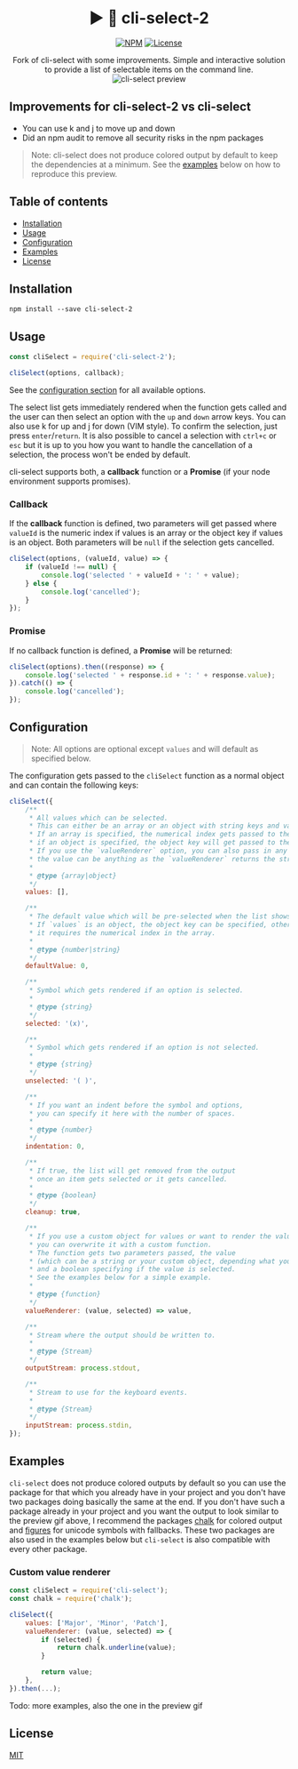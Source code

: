 <h1 align="center">▶️ 🔴 cli-select-2</h1>

<p align="center">
    <a href="https://www.npmjs.com/package/cli-select"><img src="https://img.shields.io/npm/v/cli-select.svg" alt="NPM"></a>
    <a href="https://github.com/cyrilwanner/cli-select/blob/master/LICENSE"><img src="https://img.shields.io/github/license/cyrilwanner/cli-select.svg" alt="License"></a>
</p>

<p align="center">
    Fork of cli-select with some improvements. Simple and interactive solution to provide a list of selectable items on the command line.
    <img src="https://cyrilwanner.github.io/packages/cli-select/assets/preview.gif" alt="cli-select preview">
</p>

## Improvements for cli-select-2 vs cli-select
- You can use k and j to move up and down
- Did an npm audit to remove all security risks in the npm packages

> Note: cli-select does not produce colored output by default to keep the dependencies at a minimum. See the [examples](#examples) below on how to reproduce this preview.

## Table of contents

- [Installation](#installation)
- [Usage](#usage)
- [Configuration](#configuration)
- [Examples](#examples)
- [License](#license)

## Installation

```
npm install --save cli-select-2
```

## Usage

```javascript
const cliSelect = require('cli-select-2');

cliSelect(options, callback);
```

See the [configuration section](#configuration) for all available options.

The select list gets immediately rendered when the function gets called and the user can then select an option with the `up` and `down` arrow keys. You can also use k for up and j for down (VIM style). To confirm the selection, just press `enter`/`return`. It is also possible to cancel a selection with `ctrl+c` or `esc` but it is up to you how you want to handle the cancellation of a selection, the process won't be ended by default.

cli-select supports both, a __callback__ function or a __Promise__ (if your node environment supports promises).

### Callback

If the __callback__ function is defined, two parameters will get passed where `valueId` is the numeric index if values is an array or the object key if values is an object. Both parameters will be `null` if the selection gets cancelled.
```javascript
cliSelect(options, (valueId, value) => {
    if (valueId !== null) {
        console.log('selected ' + valueId + ': ' + value);
    } else {
        console.log('cancelled');
    }
});
```

### Promise

If no callback function is defined, a __Promise__ will be returned:
```javascript
cliSelect(options).then((response) => {
    console.log('selected ' + response.id + ': ' + response.value);
}).catch(() => {
    console.log('cancelled');
});
```

## Configuration

> Note: All options are optional except `values` and will default as specified below.

The configuration gets passed to the `cliSelect` function as a normal object and can contain the following keys:

```javascript
cliSelect({
    /**
     * All values which can be selected.
     * This can either be an array or an object with string keys and values.
     * If an array is specified, the numerical index gets passed to the callback,
     * if an object is specified, the object key will get passed to the callback.
     * If you use the `valueRenderer` option, you can also pass in any array/object you want,
     * the value can be anything as the `valueRenderer` returns the string to render on the terminal.
     *
     * @type {array|object}
     */
    values: [],

    /**
     * The default value which will be pre-selected when the list shows up.
     * If `values` is an object, the object key can be specified, otherwise
     * it requires the numerical index in the array.
     *
     * @type {number|string}
     */
    defaultValue: 0,

    /**
     * Symbol which gets rendered if an option is selected.
     *
     * @type {string}
     */
    selected: '(x)',

    /**
     * Symbol which gets rendered if an option is not selected.
     *
     * @type {string}
     */
    unselected: '( )',

    /**
     * If you want an indent before the symbol and options,
     * you can specify it here with the number of spaces.
     *
     * @type {number}
     */
    indentation: 0,

    /**
     * If true, the list will get removed from the output
     * once an item gets selected or it gets cancelled.
     *
     * @type {boolean}
     */
    cleanup: true,

    /**
     * If you use a custom object for values or want to render the values differently,
     * you can overwrite it with a custom function.
     * The function gets two parameters passed, the value
     * (which can be a string or your custom object, depending what you have in the `values` option)
     * and a boolean specifying if the value is selected.
     * See the examples below for a simple example.
     *
     * @type {function}
     */
    valueRenderer: (value, selected) => value,

    /**
     * Stream where the output should be written to.
     *
     * @type {Stream}
     */
    outputStream: process.stdout,

    /**
     * Stream to use for the keyboard events.
     *
     * @type {Stream}
     */
    inputStream: process.stdin,
});
```

## Examples

`cli-select` does not produce colored outputs by default so you can use the package for that which you already have in your project and you don't have two packages doing basically the same at the end.
If you don't have such a package already in your project and you want the output to look similar to the preview gif above,
I recommend the packages [chalk](https://www.npmjs.com/package/chalk) for colored output and
[figures](https://www.npmjs.com/package/figures) for unicode symbols with fallbacks.
These two packages are also used in the examples below but `cli-select` is also compatible with every other package.

### Custom value renderer

```javascript
const cliSelect = require('cli-select');
const chalk = require('chalk');

cliSelect({
    values: ['Major', 'Minor', 'Patch'],
    valueRenderer: (value, selected) => {
        if (selected) {
            return chalk.underline(value);
        }

        return value;
    },
}).then(...);
```

Todo: more examples, also the one in the preview gif

## License

[MIT](https://github.com/cyrilwanner/cli-select/blob/master/LICENSE)
